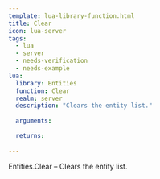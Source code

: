 ```yaml
---
template: lua-library-function.html
title: Clear
icon: lua-server
tags:
  - lua
  - server
  - needs-verification
  - needs-example
lua:
  library: Entities
  function: Clear
  realm: server
  description: "Clears the entity list."
  
  arguments:
  
  returns:
    
---
```


<div class="lua__search__keywords">
Entities.Clear &#x2013; Clears the entity list.
</div>
